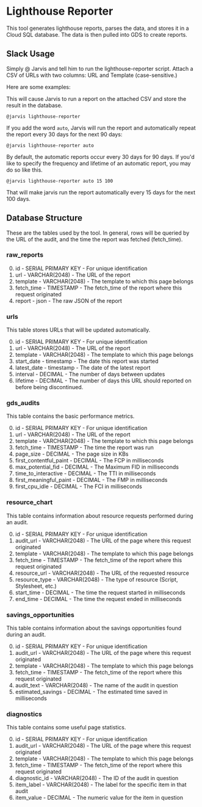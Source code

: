 
# Lighthouse Reporter

This tool generates lighthouse reports, parses the data, and stores it in a Cloud SQL database. The data is then pulled into GDS to create reports.

## Slack Usage

Simply @ Jarvis and tell him to run the lighthouse-reporter script. Attach a CSV of URLs with two columns: URL and Template (case-sensitive.)

Here are some examples:

This will cause Jarvis to run a report on the attached CSV and store the result in the database.

    @jarvis lighthouse-reporter

 If you add the word `auto`, Jarvis will run the report and automatically repeat the report every 30 days for the next 90 days:

    @jarvis lighthouse-reporter auto

By default, the automatic reports occur every 30 days for 90 days. If you'd like to specify the frequency and lifetime of an automatic report, you may do so like this.

    @jarvis lighthouse-reporter auto 15 100

That will make jarvis run the report automatically every 15 days for the next 100 days.

## Database Structure

These are the tables used by the tool. In general, rows will be queried by the URL of the audit, and the time the report was fetched (fetch_time).

### raw_reports

0. id - SERIAL PRIMARY KEY - For unique identification
1. url - VARCHAR(2048) - The URL of the report
2. template - VARCHAR(2048) - The template to which this page belongs
3. fetch_time - TIMESTAMP - The fetch_time of the report where this request originated
4. report - json - The raw JSON of the report

### urls

This table stores URLs that will be updated automatically.

0. id - SERIAL PRIMARY KEY - For unique identification
1. url - VARCHAR(2048) - The URL of the report
2. template - VARCHAR(2048) - The template to which this page belongs
3. start_date - timestamp - The date this report was started
4. latest_date - timestamp - The date of the latest report
5. interval - DECIMAL - The number of days between updates
6. lifetime - DECIMAL - The number of days this URL should reported on before being discontinued.

### gds_audits

This table contains the basic performance metrics.

0. id - SERIAL PRIMARY KEY - For unique identification
1. url - VARCHAR(2048) - The URL of the report
2. template - VARCHAR(2048) - The template to which this page belongs
3. fetch_time - TIMESTAMP - The time the report was run
4. page_size - DECIMAL - The page size in KBs
5. first_contentful_paint - DECIMAL - The FCP in milliseconds
6. max_potential_fid - DECIMAL - The Maximum FID in milliseconds
7. time_to_interactive - DECIMAL - The TTI in milliseconds
8. first_meaningful_paint - DECIMAL - The FMP in milliseconds
9. first_cpu_idle - DECIMAL - The FCI in milliseconds

### resource_chart

This table contains information about resource requests performed during an audit.

0. id - SERIAL PRIMARY KEY - For unique identification
1. audit_url - VARCHAR(2048) - The URL of the page where this request originated
2. template - VARCHAR(2048) - The template to which this page belongs
3. fetch_time - TIMESTAMP - The fetch_time of the report where this request originated
4. resource_url - VARCHAR(2048) - The URL of the requested resource
5. resource_type - VARCHAR(2048) - The type of resource (Script, Stylesheet, etc.)
6. start_time - DECIMAL - The time the request started in milliseconds
7. end_time - DECIMAL - The time the request ended in milliseconds

### savings_opportunities

This table contains information about the savings opportunities found during an audit.

0. id - SERIAL PRIMARY KEY - For unique identification
1. audit_url - VARCHAR(2048) - The URL of the page where this request originated
2. template - VARCHAR(2048) - The template to which this page belongs
3. fetch_time - TIMESTAMP - The fetch_time of the report where this request originated
4. audit_text - VARCHAR(2048) - The name of the audit in question
5. estimated_savings - DECIMAL - The estimated time saved in milliseconds

### diagnostics

This table contains some useful page statistics.

0. id - SERIAL PRIMARY KEY - For unique identification
1. audit_url - VARCHAR(2048) - The URL of the page where this request originated
2. template - VARCHAR(2048) - The template to which this page belongs
3. fetch_time - TIMESTAMP - The fetch_time of the report where this request originated
4. diagnostic_id - VARCHAR(2048) - The ID of the audit in question
5. item_label - VARCHAR(2048) - The label for the specific item in that audit
6. item_value - DECIMAL - The numeric value for the item in question
